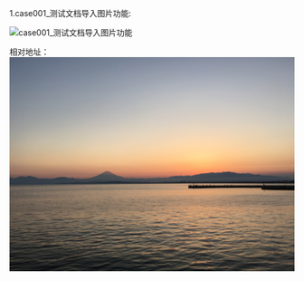 1.case001_测试文档导入图片功能:

![case001_测试文档导入图片功能](https://github.com/jdcloudcom/cn/blob/edit_test/image/test/31531903434_.pic_hdooooo.jpg)

相对地址：
![case001_测试文档导入图片功能](/image/test/31531903434_.pic_hd.jpg)
